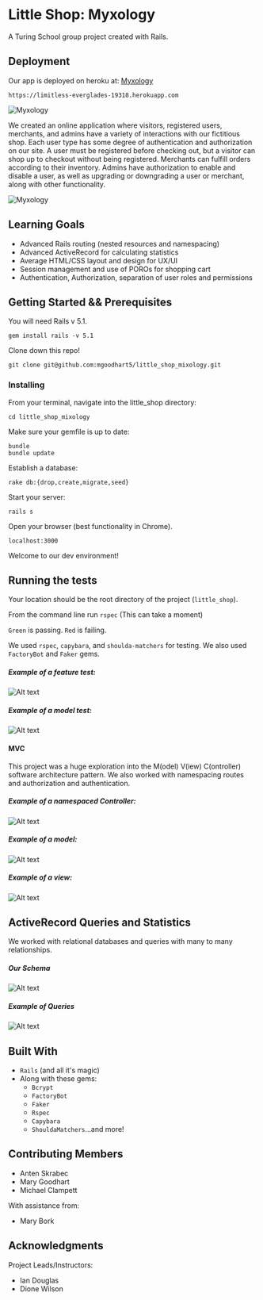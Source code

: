 # Little Shop: Myxology
A Turing School group project created with Rails.

## Deployment

Our app is deployed on heroku at: [Myxology](https://limitless-everglades-19318.herokuapp.com)

`https://limitless-everglades-19318.herokuapp.com`

![Myxology](/.readme/mixology.jpg)


We created an online application where visitors, registered users, merchants, and admins have a variety of interactions with our fictitious shop. Each user type has some degree of authentication and authorization on our site. A user must be registered before checking out, but a visitor can shop up to checkout without being registered. Merchants can fulfill orders according to their inventory. Admins have authorization to enable and disable a user, as well as upgrading or downgrading a user or merchant, along with other functionality.

![Myxology](/.readme/cocktails.jpg)

## Learning Goals

* Advanced Rails routing (nested resources and namespacing)
* Advanced ActiveRecord for calculating statistics
* Average HTML/CSS layout and design for UX/UI
* Session management and use of POROs for shopping cart
* Authentication, Authorization, separation of user roles and permissions

## Getting Started && Prerequisites

You will need Rails v 5.1.
```
gem install rails -v 5.1
```
Clone down this repo!

```
git clone git@github.com:mgoodhart5/little_shop_mixology.git
```

### Installing

From your terminal, navigate into the little_shop directory:

```
cd little_shop_mixology
```

Make sure your gemfile is up to date:

```
bundle
bundle update
```
Establish a database:

```
rake db:{drop,create,migrate,seed}
```
Start your server:

```
rails s
```

Open your browser (best functionality in Chrome).

`localhost:3000`

Welcome to our dev environment!


## Running the tests

Your location should be the root directory of the project (`little_shop`).

From the command line run `rspec`
(This can take a moment)

`Green` is passing.
`Red` is failing.

We used `rspec`, `capybara`, and `shoulda-matchers` for testing.
We also used `FactoryBot` and `Faker` gems.

##### Example of a feature test:

![Alt text](/.readme/feature_test.jpg)

##### Example of a model test:

![Alt text](/.readme/model_test.jpg)

#### MVC
This project was a huge exploration into the M(odel) V(iew) C(ontroller) software architecture pattern.
We also worked with namespacing routes and authorization and authentication.

##### Example of a namespaced Controller:

![Alt text](/.readme/admin_users.jpg)

##### Example of a model:

![Alt text](/.readme/model_page.jpg)

##### Example of a view:

![Alt text](/.readme/cart_show.jpg)

## ActiveRecord Queries and Statistics
We worked with relational databases and queries with many to many relationships.

##### Our Schema

![Alt text](/.readme/schema.jpg)

##### Example of Queries

![Alt text](/.readme/queries.jpg)

## Built With

* `Rails` (and all it's magic)
* Along with these gems:
  * `Bcrypt`
  * `FactoryBot`
  * `Faker`
  * `Rspec`
  * `Capybara`
  * `ShouldaMatchers`...and more!

## Contributing Members

* Anten Skrabec
* Mary Goodhart
* Michael Clampett

With assistance from:
* Mary Bork


## Acknowledgments

Project Leads/Instructors:
* Ian Douglas
* Dione Wilson
